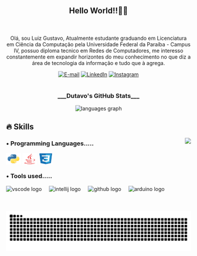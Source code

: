 <h2 align="center">Hello World!!👋🏽</h2>

###

<br clear="both">

<p align="center">Olá, sou Luiz Gustavo, Atualmente estudante graduando em Licenciatura em Ciência da Computação pela Universidade Federal da Paraíba - Campus IV, possuo diploma tecnico em Redes de Computadores, me interesso constantemente em expandir horizontes do meu conhecimento no que diz a área de tecnologia da informação e tudo que à agrega. 

<!-- [<h1 align="center"> -->

<div align="center">
  
[![E-mail](https://img.shields.io/badge/-Email-000?style=for-the-badge&logo=microsoft-outlook&logoColor=00ccff&color:FFF)](mailto:luiz.santos@dcx.ufpb.br)
[![LinkedIn](https://img.shields.io/badge/-LinkedIn-000?style=for-the-badge&logo=linkedin&logoColor=00ccff&color:FFF)](https:///www.linkedin.com/in/dutavolg12/)
[![Instagram](https://img.shields.io/badge/-Instagram-000?style=for-the-badge&logo=instagram&logoColor=00ccff&color:FFF)](https://www.instagram.com/dutavo_lg12/)

</div>
<!--</h1>-->

#

<div style="text-align: center;" align="center">
  <h3> ___Dutavo's GitHub Stats___ </h3>
  
<div align="center">
  <!--<img src="https://github-readme-stats.vercel.app/api?username=Dutavo&hide_title=false&hide_rank=false&show_icons=false&include_all_commits=true&count_private=true&disable_animations=false&theme=github_dark&locale=en&hide_border=false&order=1&custom_title=Dutavo's%20GitHub%20Stats" height="150" alt="stats graph"  />-->
  <img src="https://github-readme-stats.vercel.app/api/top-langs?username=Dutavo&locale=en&hide_title=false&layout=compact&card_width=320&langs_count=5&theme=github_dark&hide_border=false&order=2" height="150" alt="languages graph"  />


<h2 align="left"> 🔥 Skills </h2>

  <img align="right" height="200" src="https://i.pinimg.com/originals/74/63/59/74635989b770a38189fff31a8ef152ea.gif"  />


<!-- Skills: Programming Languages -->

  <div style="flex-basis: 48%;">
    <div align="left">
    <h3>• Programming Languages.....</h3>
    <div align="left">
    <img align="center" alt="Python" height="30" width="40" src="https://raw.githubusercontent.com/devicons/devicon/master/icons/python/python-original.svg">
    <img align="center" alt="Js" height="30" width="40" src="https://raw.githubusercontent.com/devicons/devicon/master/icons/java/java-plain.svg">
    <img align="center" alt="CSS" height="30" width="40" src="https://raw.githubusercontent.com/devicons/devicon/master/icons/css3/css3-original.svg">
    <div align="right">
</div>

  <!-- Skills: Tools & Frameworks -->
  <div style="flex-basis: 48%;">
    <h3>• Tools used.....</h3>
    <div align="left">
  <img src="https://cdn.jsdelivr.net/gh/devicons/devicon/icons/vscode/vscode-original.svg" height="25" alt="vscode logo"  />
  <img width="12" />
  <img src="https://cdn.jsdelivr.net/gh/devicons/devicon/icons/intellij/intellij-original.svg" height="25" alt="intellij logo"/>
  <img width="12" />
  <img  src="https://cdn.jsdelivr.net/gh/devicons/devicon/icons/github/github-original.svg" height="30" alt="github logo"  />  
  <img width="12" />
  <img src="https://cdn.jsdelivr.net/gh/devicons/devicon/icons/arduino/arduino-original.svg" height="30" alt="arduino logo"  />
</div>

#
<picture align="center">
  <source media="(prefers-color-scheme: dark)" srcset="https://raw.githubusercontent.com/Dutavo/Dutavo/output/github-contribution-grid-snake-dark.svg">
  <source media="(prefers-color-scheme: light)" srcset="https://raw.githubusercontent.com/Dutavo/Dutavo/output/github-contribution-grid-snake-dark.svg">
  <img align="center" alt="github contribution grid snake animation" src="https://raw.githubusercontent.com/Dutavo/Dutavo/output/github-contribution-grid-snake.svg">
</picture>
